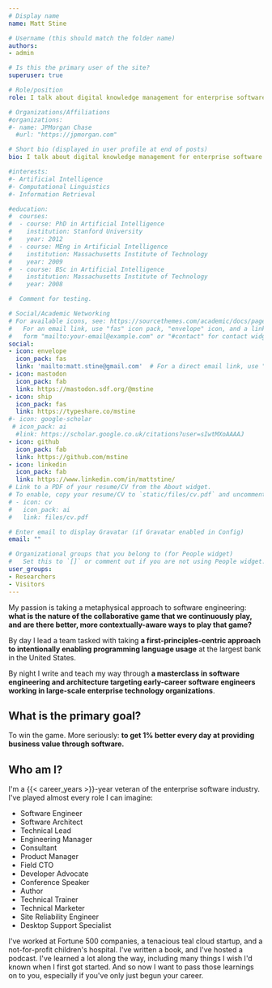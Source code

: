 ```yaml
---
# Display name
name: Matt Stine

# Username (this should match the folder name)
authors:
- admin

# Is this the primary user of the site?
superuser: true

# Role/position
role: I talk about digital knowledge management for enterprise software engineers • Shipping software daily at the largest bank in the United States

# Organizations/Affiliations
#organizations:
#- name: JPMorgan Chase
  #url: "https://jpmorgan.com"

# Short bio (displayed in user profile at end of posts)
bio: I talk about digital knowledge management for enterprise software engineers • Shipping software daily at the largest bank in the United States

#interests:
#- Artificial Intelligence
#- Computational Linguistics
#- Information Retrieval

#education:
#  courses:
#  - course: PhD in Artificial Intelligence
#    institution: Stanford University
#    year: 2012
#  - course: MEng in Artificial Intelligence
#    institution: Massachusetts Institute of Technology
#    year: 2009
#  - course: BSc in Artificial Intelligence
#    institution: Massachusetts Institute of Technology
#    year: 2008

#  Comment for testing.

# Social/Academic Networking
# For available icons, see: https://sourcethemes.com/academic/docs/page-builder/#icons
#   For an email link, use "fas" icon pack, "envelope" icon, and a link in the
#   form "mailto:your-email@example.com" or "#contact" for contact widget.
social:
- icon: envelope
  icon_pack: fas
  link: 'mailto:matt.stine@gmail.com'  # For a direct email link, use "mailto:test@example.org".
- icon: mastodon
  icon_pack: fab
  link: https://mastodon.sdf.org/@mstine
- icon: ship
  icon_pack: fas
  link: https://typeshare.co/mstine
#- icon: google-scholar
 # icon_pack: ai
  #link: https://scholar.google.co.uk/citations?user=sIwtMXoAAAAJ
- icon: github
  icon_pack: fab
  link: https://github.com/mstine
- icon: linkedin
  icon_pack: fab
  link: https://www.linkedin.com/in/mattstine/
# Link to a PDF of your resume/CV from the About widget.
# To enable, copy your resume/CV to `static/files/cv.pdf` and uncomment the lines below.
# - icon: cv
#   icon_pack: ai
#   link: files/cv.pdf

# Enter email to display Gravatar (if Gravatar enabled in Config)
email: ""

# Organizational groups that you belong to (for People widget)
#   Set this to `[]` or comment out if you are not using People widget.
user_groups:
- Researchers
- Visitors
---
```


My passion is taking a metaphysical approach to software engineering: **what is the nature of the collaborative game that we continuously play, and are there better, more contextually-aware ways to play that game?**

By day I lead a team tasked with taking **a first-principles-centric approach to intentionally enabling programming language usage** at the largest bank in the United States.

By night I write and teach my way through **a masterclass in software engineering and architecture targeting early-career software engineers working in large-scale enterprise technology organizations**.

## What is the primary goal?

To win the game. More seriously: **to get 1% better every day at providing business value through software.**

## Who am I?

I'm a {{< career_years >}}-year veteran of the enterprise software industry. I've played almost every role I can imagine:

- Software Engineer
- Software Architect
- Technical Lead
- Engineering Manager
- Consultant
- Product Manager
- Field CTO
- Developer Advocate
- Conference Speaker
- Author
- Technical Trainer
- Technical Marketer
- Site Reliability Engineer
- Desktop Support Specialist

I've worked at Fortune 500 companies, a tenacious teal cloud startup, and a not-for-profit children's hospital. I've written a book, and I've hosted a podcast. I've learned a lot along the way, including many things I wish I'd known when I first got started. And so now I want to pass those learnings on to you, especially if you've only just begun your career.
